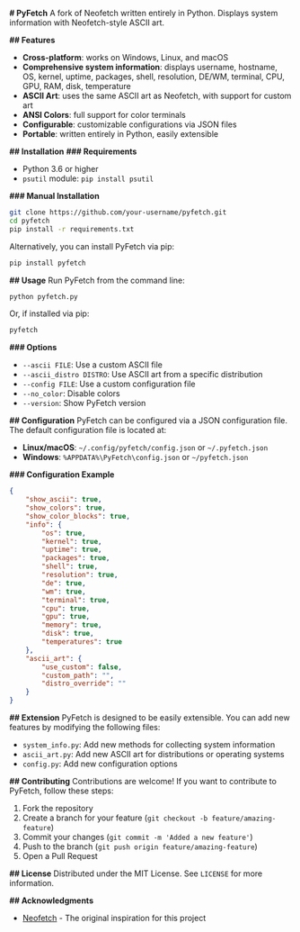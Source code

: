 **# PyFetch**
A fork of Neofetch written entirely in Python. Displays system information with Neofetch-style ASCII art.

**## Features**
- **Cross-platform**: works on Windows, Linux, and macOS
- **Comprehensive system information**: displays username, hostname, OS, kernel, uptime, packages, shell, resolution, DE/WM, terminal, CPU, GPU, RAM, disk, temperature
- **ASCII Art**: uses the same ASCII art as Neofetch, with support for custom art
- **ANSI Colors**: full support for color terminals
- **Configurable**: customizable configurations via JSON files
- **Portable**: written entirely in Python, easily extensible

**## Installation**
**### Requirements**
- Python 3.6 or higher
- `psutil` module: `pip install psutil`

**### Manual Installation**
```bash
git clone https://github.com/your-username/pyfetch.git
cd pyfetch
pip install -r requirements.txt
```
Alternatively, you can install PyFetch via pip:
```bash
pip install pyfetch
```

**## Usage**
Run PyFetch from the command line:
```bash
python pyfetch.py
```
Or, if installed via pip:
```bash
pyfetch
```

**### Options**
- `--ascii FILE`: Use a custom ASCII file
- `--ascii_distro DISTRO`: Use ASCII art from a specific distribution
- `--config FILE`: Use a custom configuration file
- `--no_color`: Disable colors
- `--version`: Show PyFetch version

**## Configuration**
PyFetch can be configured via a JSON configuration file. The default configuration file is located at:
- **Linux/macOS**: `~/.config/pyfetch/config.json` or `~/.pyfetch.json`
- **Windows**: `%APPDATA%\PyFetch\config.json` or `~/pyfetch.json`

**### Configuration Example**
```json
{
    "show_ascii": true,
    "show_colors": true,
    "show_color_blocks": true,
    "info": {
        "os": true,
        "kernel": true,
        "uptime": true,
        "packages": true,
        "shell": true,
        "resolution": true,
        "de": true,
        "wm": true,
        "terminal": true,
        "cpu": true,
        "gpu": true,
        "memory": true,
        "disk": true,
        "temperatures": true
    },
    "ascii_art": {
        "use_custom": false,
        "custom_path": "",
        "distro_override": ""
    }
}
```

**## Extension**
PyFetch is designed to be easily extensible. You can add new features by modifying the following files:
- `system_info.py`: Add new methods for collecting system information
- `ascii_art.py`: Add new ASCII art for distributions or operating systems
- `config.py`: Add new configuration options

**## Contributing**
Contributions are welcome! If you want to contribute to PyFetch, follow these steps:
1. Fork the repository
2. Create a branch for your feature (`git checkout -b feature/amazing-feature`)
3. Commit your changes (`git commit -m 'Added a new feature'`)
4. Push to the branch (`git push origin feature/amazing-feature`)
5. Open a Pull Request

**## License**
Distributed under the MIT License. See `LICENSE` for more information.

**## Acknowledgments**
- [Neofetch](https://github.com/dylanaraps/neofetch) - The original inspiration for this project

